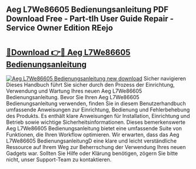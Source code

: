 ## Aeg L7We86605 Bedienungsanleitung PDF Download Free - Part-tIh User Guide Repair - Service Owner Edition REejo

# <h2><a href="http://df36gd8.blite.top/?on=Aeg+L7We86605+Bedienungsanleitung">🔗Download 👉🔴 Aeg L7We86605 Bedienungsanleitung</a></h2>

[![Aeg L7We86605 Bedienungsanleitung new download](https://i.imgur.com/lujVjoI.png)](http://df36gd8.blite.top/?on=Aeg+L7We86605+Bedienungsanleitung)
Sicher navigieren Dieses Handbuch führt Sie sicher durch den Prozess der Einrichtung, Verwendung und Wartung Ihres neuen Aeg L7We86605 Bedienungsanleitung. Bevor Sie Ihren Aeg L7We86605 Bedienungsanleitung verwenden, finden Sie in diesem Benutzerhandbuch umfassende Anweisungen zur Einrichtung, Bedienung und Fehlerbehebung des Produkts. Es enthält klare Anweisungen für Installation, Einrichtung und Betrieb sowie wichtige Sicherheitsinformationen. Dieses bemerkenswerte Aeg L7We86605 Bedienungsanleitung bietet eine umfassende Suite von Funktionen, die Ihren Workflow optimieren. Wir erwarten, dass das Aeg L7We86605 BedienungsanleitungD eine klare und leicht verständliche Ressource auf Ihrem Weg zur Beherrschung der Verwendung Ihres neuen Gadgets war. Sollten Sie Hilfe oder Klärung benötigen, zögern Sie bitte nicht, unser Support-Team zu kontaktieren.
